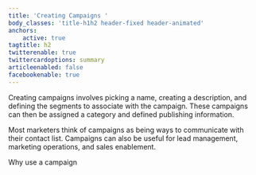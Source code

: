 ```yaml
---
title: 'Creating Campaigns '
body_classes: 'title-h1h2 header-fixed header-animated'
anchors:
    active: true
tagtitle: h2
twitterenable: true
twittercardoptions: summary
articleenabled: false
facebookenable: true
---
```


Creating campaigns involves picking a name, creating a description, and defining the segments to associate with the campaign. These campaigns can then be assigned a category and defined publishing information.

Most marketers think of campaigns as being ways to communicate with their contact list. Campaigns can also be useful for lead management, marketing operations, and sales enablement. 

Why use a campaign
